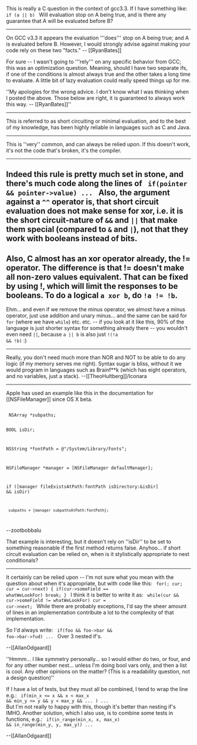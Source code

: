 This is really a C question in the context of gcc3.3.  If I have something like:
<code>
 if (a || b)
</code>
Will evaluation stop on A being true, and is there any guarantee that A will be evaluated before B? 

----

On GCC v3.3 it appears the evaluation '''does''' stop on A being true; and A is evaluated before B. However, I would strongly advise against making your code rely on these two "facts." -- [[RyanBates]]

For sure -- I wasn't going to '''rely''' on any specific behavior from GCC; this was an optimization question.  Meaning, should I have two separate ifs, if one of the conditions is almost always true and the other takes a long time to evaluate.  A little bit of lazy evaluation could really speed things up for me.

''My apologies for the wrong advice. I don't know what I was thinking when I posted the above. Those below are right, it is guaranteed to always work this way. -- [[RyanBates]]''

----

This is referred to as short circuiting or minimal evaluation, and to the best of my knowledge, has been highly reliable in languages such as C and Java.

----

This is ''very'' common, and can always be relied upon. If this doesn't work, it's not the code that's broken, it's the compiler.

----
Indeed this rule is pretty much set in stone, and there's much code along the lines of
<code>
 if(pointer && pointer->value)
    ...
</code>
Also, the argument against a <code>^^</code> operator is, that short circuit evaluation does not make sense for xor, i.e. it is the short circuit-nature of <code>&&</code> and <code>||</code> that make them special (compared to <code>&</code> and <code>|</code>), not that they work with booleans instead of bits.
----
Also, C almost has an xor operator already, the != operator. The difference is that != doesn't make all non-zero values equivalent. That can be fixed by using !, which will limit the responses to be booleans. To do a logical <code>a xor b</code>, do <code>!a != !b</code>.
----
Ehm... and even if we remove the minus operator, we almost have a minus operator, just use addition and unary minus... and the same can be said for <code>for</code> (where we have <code>while</code>) etc. etc. -- if you look at it like this, 90% of the language is just shorter syntax for something already there -- you wouldn't even need <code>||</code>, because <code>a || b</code> is also just <code>!(!a && !b)</code> :)

----

Really, you don't need much more than NOR and NOT to be able to do any logic (if my memory serves me right). Syntax sugar is bliss, without it we would program in languages such as Brainf**k (which has eight operators, and no variables, just a stack). --[[TheoHultberg]]/Iconara

----

Apple has used an example like this in the documentation for [[NSFileManager]] since OS X beta. 

<code>
 NSArray *subpaths;
 
 BOOL isDir;
 
 NSString *fontPath = @"/System/Library/Fonts";
 
 NSFileManager *manager = [NSFileManager defaultManager];
 
 if ([manager fileExistsAtPath:fontPath isDirectory:&isDir] && isDir)
 
     subpaths = [manager subpathsAtPath:fontPath];
</code>

--zootbobbalu

That example is interesting, but it doesn't rely on ''isDir'' to be set to something reasonable if the first method returns false.  Anyhoo... if short circuit evaluation can be relied on, when is it stylistically appropriate to nest conditionals?

----

It certainly can be relied upon -- I'm not sure what you mean with the question about when it's appropriate, but with code like this:
<code>
 for(; cur; cur = cur->next)
 {
    if(cur->someField == whatWeLookFor)
       break;
 }
</code>
I think it is better to write it as:
<code>
 while(cur && cur->someField != whatWeLookFor)
    cur = cur->next;
</code>
While there are probably exceptions, I'd say the sheer amount of lines in an implementation contribute a lot to the complexity of that implementation.

So I'd always write:
<code>
 if(foo && foo->bar && foo->bar->fud)
    ...
</code>
Over 3 nested if's.

--[[AllanOdgaard]]

''Hmmm... I like symmetry personally... so I would either do two, or four, and for any other number nest... unless I'm doing bool vars only, and then a list is cool.  Any other opinions on the matter?  (This is a readability question, not a design question)''

If I have a lot of tests, but they must all be combined, I tend to wrap the line e.g.:
<code>
 if(min_x <= x && x < max_x &&
    min_y <= y && y < max_y &&
    ...
   )
    ...
</code>
But I'm not really to happy with this, though it's better than nesting if's IMHO. Another solution, which I also use, is to combine some tests in functions, e.g.:
<code>
 if(in_range(min_x, x, max_x) && in_range(min_y, y, max_y))
    ...
</code>

--[[AllanOdgaard]]